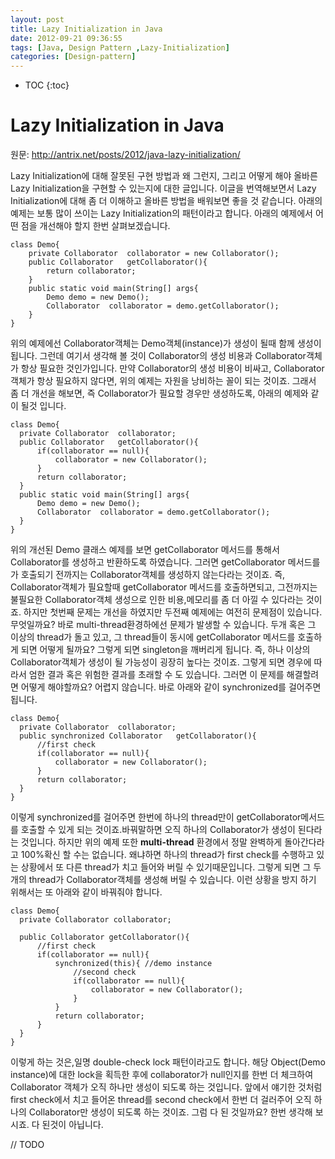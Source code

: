 ```yaml
---
layout: post
title: Lazy Initialization in Java
date: 2012-09-21 09:36:55
tags: [Java, Design Pattern ,Lazy-Initialization]
categories: [Design-pattern]
---
```

* TOC
{:toc}

# Lazy Initialization in Java
원문: http://antrix.net/posts/2012/java-lazy-initialization/

Lazy Initialization에 대해 잘못된 구현 방법과 왜 그런지, 그리고 어떻게 해야 올바른 Lazy Initialization을 구현할 수 있는지에 대한 글입니다. 이글을 번역해보면서 Lazy Initialization에 대해 좀 더 이해하고 올바른 방법을 배워보면 좋을 것 같습니다.
아래의 예제는 보통 많이 쓰이는 Lazy Initialization의 패턴이라고 합니다. 아래의 예제에서 어떤 점을 개선해야 할지 한번 살펴보겠습니다.

```
class Demo{
    private Collaborator  collaborator = new Collaborator();
    public Collaborator   getCollaborator(){
        return collaborator;
    }
    public static void main(String[] args{
        Demo demo = new Demo();
        Collaborator  collaborator = demo.getCollaborator();
    }
}

```

위의 예제에선 Collaborator객체는 Demo객체(instance)가 생성이 될때 함께 생성이 됩니다. 그런데 여기서 생각해 볼 것이 Collaborator의 생성 비용과 Collaborator객체가 항상 필요한 것인가입니다. 만약 Collaborator의 생성 비용이 비싸고, Collaborator객체가 항상 필요하지 않다면, 위의 예제는 자원을 낭비하는 꼴이 되는 것이죠.
그래서 좀 더 개선을 해보면, 즉 Collaborator가 필요할 경우만 생성하도록, 아래의 예제와 같이 될것 입니다.

```
class Demo{
  private Collaborator  collaborator;
  public Collaborator   getCollaborator(){
      if(collaborator == null){
          collaborator = new Collaborator();
      }
      return collaborator;
  }
  public static void main(String[] args{
      Demo demo = new Demo();
      Collaborator  collaborator = demo.getCollaborator();
  }
}

```

위의 개선된 Demo 클래스 예제를 보면 getCollaborator 메서드를 통해서 Collaborator를 생성하고 반환하도록 하였습니다. 그러면 getCollaborator 메서드를가 호출되기 전까지는 Collaborator객체를 생성하지 않는다라는 것이죠. 즉, Collaborator객체가 필요할때 getCollaborator 메서드를 호출하면되고, 그전까지는 불필요한 Collaborator객체 생성으로 인한 비용,메모리를 좀 더 아낄 수 있다라는 것이죠.
하지만 첫번째 문제는 개선을 하였지만 두전째 예제에는 여전히 문제점이 있습니다. 무엇일까요?
바로 multi-thread환경하에선 문제가 발생할 수 있습니다. 두개 혹은 그 이상의 thread가 돌고 있고, 그 thread들이 동시에 getCollaborator 메서드를 호출하게 되면 어떻게 될까요? 그렇게 되면 singleton을 깨버리게 됩니다. 즉, 하나 이상의 Collaborator객체가 생성이 될 가능성이 굉장히 높다는 것이죠. 그렇게 되면 경우에 따라서 엄한 결과 혹은 위험한 결과를 초래할 수 도 있습니다.
그러면 이 문제를 해결할려면 어떻게 해야할까요? 어렵지 않습니다. 바로 아래와 같이 synchronized를 걸어주면 됩니다.

```
class Demo{
  private Collaborator  collaborator;
  public synchronized Collaborator   getCollaborator(){
      //first check
      if(collaborator == null){
          collaborator = new Collaborator();
      }
      return collaborator;
  }
}
```
이렇게 synchronized를 걸어주면 한번에 하나의 thread만이 getCollaborator메서드를 호출할 수 있게 되는 것이죠.바꿔말하면 오직 하나의 Collaborator가 생성이 된다라는 것입니다.
하지만 위의 예제 또한 **multi-thread** 환경에서 정말 완벽하게 돌아간다라고 100%확신 할 수는 없습니다. 왜냐하면 하나의 thread가 first check를 수행하고 있는 상황에서 또 다른 thread가 치고 들어와 버릴 수 있기때문입니다. 그렇게 되면 그 두개의 thread가 Collaborator객체를 생성해 버릴 수 있습니다.  이런 상황을 방지 하기 위해서는 또 아래와 같이 바꿔줘야 합니다.

```
class Demo{
  private Collaborator collaborator;

  public Collaborator getCollaborator(){
      //first check
      if(collaborator == null){
          synchronized(this){ //demo instance
              //second check
              if(collaborator == null){
                  collaborator = new Collaborator();
              }
          }
          return collaborator;
      }
  }
}
```

이렇게 하는 것은,일명 double-check lock 패턴이라고도 합니다. 해당 Object(Demo instance)에 대한 lock을 획득한 후에 collaborator가 null인지를 한번 더 체크하여 Collaborator 객체가 오직 하나만 생성이 되도록 하는 것입니다.
앞에서 얘기한 것처럼 first check에서 치고 들어온 thread를 second check에서 한번 더 걸러주어 오직 하나의 Collaborator만 생성이 되도록 하는 것이죠.
그럼 다 된 것일까요? 한번 생각해 보시죠.
다 된것이 아닙니다.

// TODO
